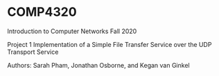 # COMP4320

Introduction to Computer Networks
Fall 2020

Project 1
Implementation of a Simple File Transfer Service over the UDP Transport Service

Authors: Sarah Pham, Jonathan Osborne, and Kegan van Ginkel

